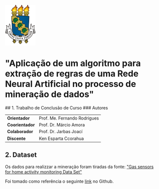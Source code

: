 <img src="src_memorial/img/LOGO_PNG.png" width="100px"/>
<h1>"Aplicação de um algoritmo para extração de regras de uma Rede Neural Artificial no processo de mineração de dados"</h1>
## 1. Trabalho de Conclusão de Curso
### Autores
<table>
  <tbody>
    <tr>
      <td><strong>Orientador</strong></td>
      <td>Prof. Me. Fernando Rodrigues</td>
    </tr>
    <tr>
      <td><strong>Coorientador</strong></td>
      <td>Prof. Dr. Márcio Amora</td>
    </tr>
    <tr>
      <td><strong>Colaborador</strong></td>
      <td>Prof. Dr. Jarbas Joací</td>
    </tr>
    <tr>
      <td><strong>Discente</strong></td>
      <td>Ken Esparta Ccorahua</td>
    </tr>
  </tbody>
</table>

## 2. Dataset
Os dados para realizzar a mineração foram tiradas da fonte: <a href="https://archive.ics.uci.edu/ml/datasets/Gas+sensors+for+home+activity+monitoring">"Gas sensors for home activity monitoring Data Set"</a>

Foi tomado como referência o seguinte <a href="https://github.com/thmosqueiro/ENose-Decorr_Humdt_Temp">link</a> no Github.
